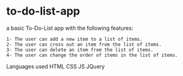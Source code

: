 # to-do-list-app

a basic To-Do-List app with the following features:

    1- The user can add a new item to a list of items.
    2- The user can cross out an item from the list of items.
    3- The user can delete an item from the list of items.
    4- The user can change the order of items in the list of items.

Languages used
HTML
CSS
JS
JQuery
